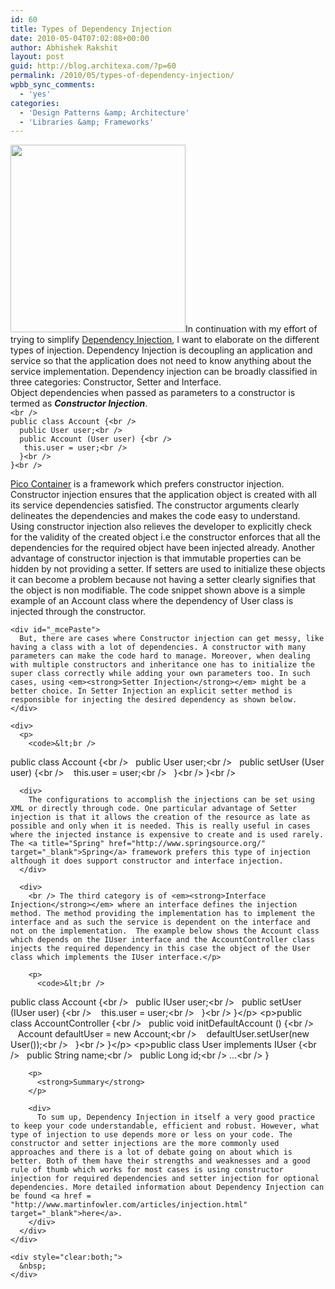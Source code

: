 ```yaml
---
id: 60
title: Types of Dependency Injection
date: 2010-05-04T07:02:08+00:00
author: Abhishek Rakshit
layout: post
guid: http://blog.architexa.com/?p=60
permalink: /2010/05/types-of-dependency-injection/
wpbb_sync_comments:
  - 'yes'
categories:
  - 'Design Patterns &amp; Architecture'
  - 'Libraries &amp; Frameworks'
---
```

<!--S-ButtonZ 1.1.5 Start-->

<div style="float: left; width: 42px; padding-right: 10px; margin: 0 -52px 0 0; position: relative; left: -62px; top: 8px">
</div>

<!--S-ButtonZ 1.1.5 End-->

<div id="_mcePaste">
  <img class="alignright size-full wp-image-61" title="dep_Inj_types" src="{{site.baseurl}}/assets/uploads/2010/05/dep_Inj_types.jpg" alt="" width="280" height="300" />In continuation with my effort of trying to simplify <a href="http://blog.architexa.com/category/design-patterns-architecture/">Dependency Injection</a>, I want to elaborate on the different types of injection. Dependency Injection is decoupling an application and service so that the application does not need to know anything about the service implementation. Dependency injection can be broadly classified in three categories: Constructor, Setter and Interface.
</div>



<div>
  Object dependencies when passed as parameters to a constructor is termed as <em><strong>Constructor Injection</strong></em>.<br /> <code>&lt;br />
public class Account {&lt;br />
&nbsp;&nbsp;public User user;&lt;br />
&nbsp;&nbsp;public Account (User user) {&lt;br />
&nbsp;&nbsp;&nbsp;this.user = user;&lt;br />
&nbsp;&nbsp;}&lt;br />
}&lt;br />
</code></p> 
  
  <p>
    <a title="Pico Container" href="http://www.picocontainer.org/index.html" target="_blank">Pico Container</a> is a framework which prefers constructor injection. Constructor injection ensures that the application object is created with all its service dependencies satisfied. <!--more-->The constructor arguments clearly delineates the dependencies and makes the code easy to understand. Using constructor injection also relieves the developer to explicitly check for the validity of the created object i.e the constructor enforces that all the dependencies for the required object have been injected already. Another advantage of constructor injection is that immutable properties can be hidden by not providing a setter. If setters are used to initialize these objects it can become a problem because not having a setter clearly signifies that the object is non modifiable. The code snippet shown above is a simple example of an Account class where the dependency of User class is injected through the constructor.</div> 
    
    <div id="_mcePaste">
      But, there are cases where Constructor injection can get messy, like having a class with a lot of dependencies. A constructor with many parameters can make the code hard to manage. Moreover, when dealing with multiple constructors and inheritance one has to initialize the super class correctly while adding your own parameters too. In such cases, using <em><strong>Setter Injection</strong></em> might be a better choice. In Setter Injection an explicit setter method is responsible for injecting the desired dependency as shown below.
    </div>
    
    <div>
      <p>
        <code>&lt;br />
public class Account {&lt;br />
&nbsp;&nbsp;public User user;&lt;br />
&nbsp;&nbsp;public setUser (User user) {&lt;br />
&nbsp;&nbsp;&nbsp;this.user = user;&lt;br />
&nbsp;&nbsp;}&lt;br />
}&lt;br />
</code>
      </p>
      
      <div>
        The configurations to accomplish the injections can be set using XML or directly through code. One particular advantage of Setter injection is that it allows the creation of the resource as late as possible and only when it is needed. This is really useful in cases where the injected instance is expensive to create and is used rarely. The <a title="Spring" href="http://www.springsource.org/" target="_blank">Spring</a> framework prefers this type of injection although it does support constructor and interface injection.
      </div>
      
      <div>
        <br /> The third category is of <em><strong>Interface Injection</strong></em> where an interface defines the injection method. The method providing the implementation has to implement the interface and as such the service is dependent on the interface and not on the implementation.  The example below shows the Account class which depends on the IUser interface and the AccountController class injects the required dependency in this case the object of the User class which implements the IUser interface.</p> 
        
        <p>
          <code>&lt;br />
public class Account {&lt;br />
&nbsp;&nbsp;public IUser user;&lt;br />
&nbsp;&nbsp;public setUser (IUser user) {&lt;br />
&nbsp;&nbsp;&nbsp;this.user = user;&lt;br />
&nbsp;&nbsp;}&lt;br />
}&lt;/p>
&lt;p>public class AccountController {&lt;br />
&nbsp;&nbsp;public void initDefaultAccount () {&lt;br />
&nbsp;&nbsp;&nbsp;Account defaultUser = new Account;&lt;br />
&nbsp;&nbsp;&nbsp;defaultUser.setUser(new User());&lt;br />
&nbsp;&nbsp;}&lt;br />
}&lt;/p>
&lt;p>public class User implements IUser {&lt;br />
&nbsp;&nbsp;public String name;&lt;br />
&nbsp;&nbsp;public Long id;&lt;br />
...&lt;br />
}</code>
        </p>
        
        <p>
          <strong>Summary</strong>
        </p>
        
        <div>
          To sum up, Dependency Injection in itself a very good practice to keep your code understandable, efficient and robust. However, what type of injection to use depends more or less on your code. The constructor and setter injections are the more commonly used approaches and there is a lot of debate going on about which is better. Both of them have their strengths and weaknesses and a good rule of thumb which works for most cases is using constructor injection for required dependencies and setter injection for optional dependencies. More detailed information about Dependency Injection can be found <a href = "http://www.martinfowler.com/articles/injection.html" target="_blank">here</a>.
        </div>
      </div>
    </div>
    
    <div style="clear:both;">
      &nbsp;
    </div>
